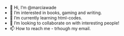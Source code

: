 - 👋 Hi, I’m @marciawade
- 👀 I’m interested in books, gaming and writing.
- 🌱 I’m currently learning html-codes.
- 💞️ I’m looking to collaborate on with interesting people!
- 📫 How to reach me - trhough my email.
